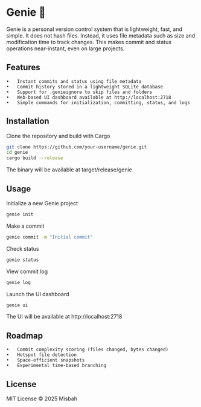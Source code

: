 # Genie 🧞

Genie is a personal version control system that is lightweight, fast, and simple.
It does not hash files. Instead, it uses file metadata such as size and modification time to track changes.
This makes commit and status operations near-instant, even on large projects.

## Features
	•	Instant commits and status using file metadata
	•	Commit history stored in a lightweight SQLite database
	•	Support for .genieignore to skip files and folders
	•	Web-based UI dashboard available at http://localhost:2718
	•	Simple commands for initialization, committing, status, and logs

## Installation

Clone the repository and build with Cargo

```bash
git clone https://github.com/your-username/genie.git
cd genie
cargo build --release
```

The binary will be available at target/release/genie


## Usage

Initialize a new Genie project

```bash
genie init
```

Make a commit

```bash
genie commit -m "Initial commit"
```

Check status

```bash
genie status
```

View commit log

```bash
genie log
```

Launch the UI dashboard

```bash
genie ui
```

The UI will be available at http://localhost:2718

## Roadmap
	•	Commit complexity scoring (files changed, bytes changed)
	•	Hotspot file detection
	•	Space-efficient snapshots
	•	Experimental time-based branching

## License

MIT License © 2025 Misbah